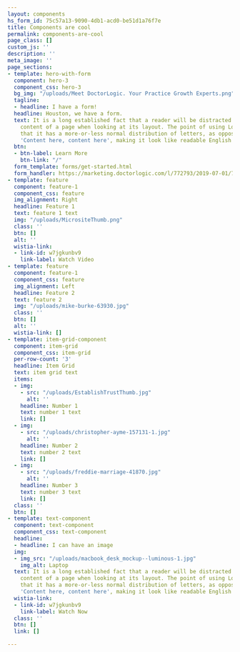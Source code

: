 ```yaml
---
layout: components
hs_form_id: 75c57a13-9090-4db1-acd0-be51d1a76f7e
title: Components are cool
permalink: components-are-cool
page_class: []
custom_js: ''
description: ''
meta_image: ''
page_sections:
- template: hero-with-form
  component: hero-3
  component_css: hero-3
  bg_img: "/uploads/Meet DoctorLogic. Your Practice Growth Experts.png"
  tagline:
  - headline: I have a form!
  headline: Houston, we have a form.
  text: It is a long established fact that a reader will be distracted by the readable
    content of a page when looking at its layout. The point of using Lorem Ipsum is
    that it has a more-or-less normal distribution of letters, as opposed to using
    'Content here, content here', making it look like readable English.
  btn:
  - btn-label: Learn More
    btn-link: "/"
  form_template: forms/get-started.html
  form_handler: https://marketing.doctorlogic.com/l/772793/2019-07-01/73z
- template: feature
  component: feature-1
  component_css: feature
  img_alignment: Right
  headline: Feature 1
  text: feature 1 text
  img: "/uploads/MicrositeThumb.png"
  class: ''
  btn: []
  alt: ''
  wistia-link:
  - link-id: w7jgkunbv9
    link-label: Watch Video
- template: feature
  component: feature-1
  component_css: feature
  img_alignment: Left
  headline: Feature 2
  text: feature 2
  img: "/uploads/mike-burke-63930.jpg"
  class: ''
  btn: []
  alt: ''
  wistia-link: []
- template: item-grid-component
  component: item-grid
  component_css: item-grid
  per-row-count: '3'
  headline: Item Grid
  text: item grid text
  items:
  - img:
    - src: "/uploads/EstablishTrustThumb.jpg"
      alt: ''
    headline: Number 1
    text: number 1 text
    link: []
  - img:
    - src: "/uploads/christopher-ayme-157131-1.jpg"
      alt: ''
    headline: Number 2
    text: number 2 text
    link: []
  - img:
    - src: "/uploads/freddie-marriage-41870.jpg"
      alt: ''
    headline: Number 3
    text: number 3 text
    link: []
  class: ''
  btn: []
- template: text-component
  component: text-component
  component_css: text-component
  headline:
  - headline: I can have an image
  img:
  - img_src: "/uploads/macbook_desk_mockup--luminous-1.jpg"
    img_alt: Laptop
  text: It is a long established fact that a reader will be distracted by the readable
    content of a page when looking at its layout. The point of using Lorem Ipsum is
    that it has a more-or-less normal distribution of letters, as opposed to using
    'Content here, content here', making it look like readable English.
  wistia-link:
  - link-id: w7jgkunbv9
    link-label: Watch Now
  class: ''
  btn: []
  link: []

---
```

